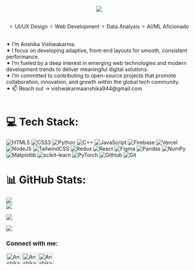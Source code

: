 <a href="[![Typing SVG](https://readme-typing-svg.demolab.com?font=Fira+Code&weight=600&size=22&duration=4000&pause=1000&color=1E67F7&width=435&lines=I'm+Anshika+Vishwakarma+;UI%2FUX+Designer;Web+Developer;Leveling+up+in+more+domains)](https://git.io/typing-svg)" /></a>

<a href="www.linkedin.com/in/anshika-vishwakarma">
  <div align="center">
    <img src="https://komarev.com/ghpvc/?username=anshika944&label=+PROFILE+VIEWS+&color=497CF6"/>
  </div>
</a>
<br>
<div align="center">
  
  ✧ UI/UX Design ✧  Web Development ✧  Data Analysis ✧   AI/ML Aficionado

</div>
<br>
✦ I’m Anshika Vishwakarma.<br>
✦ I focus on developing adaptive, front-end layouts  for smooth, consistent performance.<br>
✦ I’m fueled by a deep interest in emerging web technologies and modern development trends to deliver meaningful digital solutions.<br>
✦ I’m committed to contributing to open-source projects that promote collaboration, innovation, and growth within the global tech community.<br>
✦ 📫 Reach out -> vishwakarmaanshika944@gmail.com<br>
</br>


# 💻 Tech Stack:
![HTML5](https://img.shields.io/badge/html5-%23E34F26.svg?style=for-the-badge&logo=html5&logoColor=white) ![CSS3](https://img.shields.io/badge/css3-%231572B6.svg?style=for-the-badge&logo=css3&logoColor=white) ![Python](https://img.shields.io/badge/python-3670A0?style=for-the-badge&logo=python&logoColor=ffdd54) ![C++](https://img.shields.io/badge/c++-%2300599C.svg?style=for-the-badge&logo=c%2B%2B&logoColor=white) ![JavaScript](https://img.shields.io/badge/javascript-%23323330.svg?style=for-the-badge&logo=javascript&logoColor=%23F7DF1E) ![Firebase](https://img.shields.io/badge/firebase-%23039BE5.svg?style=for-the-badge&logo=firebase) ![Vercel](https://img.shields.io/badge/vercel-%23000000.svg?style=for-the-badge&logo=vercel&logoColor=white) ![NodeJS](https://img.shields.io/badge/node.js-6DA55F?style=for-the-badge&logo=node.js&logoColor=white) ![TailwindCSS](https://img.shields.io/badge/tailwindcss-%2338B2AC.svg?style=for-the-badge&logo=tailwind-css&logoColor=white) ![Redux](https://img.shields.io/badge/redux-%23593d88.svg?style=for-the-badge&logo=redux&logoColor=white) ![React](https://img.shields.io/badge/react-%2320232a.svg?style=for-the-badge&logo=react&logoColor=%2361DAFB) ![Figma](https://img.shields.io/badge/figma-%23F24E1E.svg?style=for-the-badge&logo=figma&logoColor=white) ![Pandas](https://img.shields.io/badge/pandas-%23150458.svg?style=for-the-badge&logo=pandas&logoColor=white) ![NumPy](https://img.shields.io/badge/numpy-%23013243.svg?style=for-the-badge&logo=numpy&logoColor=white) ![Matplotlib](https://img.shields.io/badge/Matplotlib-%23ffffff.svg?style=for-the-badge&logo=Matplotlib&logoColor=black) ![scikit-learn](https://img.shields.io/badge/scikit--learn-%23F7931E.svg?style=for-the-badge&logo=scikit-learn&logoColor=white) ![PyTorch](https://img.shields.io/badge/PyTorch-%23EE4C2C.svg?style=for-the-badge&logo=PyTorch&logoColor=white) ![GitHub](https://img.shields.io/badge/github-%23121011.svg?style=for-the-badge&logo=github&logoColor=white) ![Git](https://img.shields.io/badge/git-%23F05033.svg?style=for-the-badge&logo=git&logoColor=white)
# 📊 GitHub Stats:
![](https://github-readme-stats.vercel.app/api?username=anshika944&theme=dark&hide_border=false&include_all_commits=false&count_private=false)<br/>
![](https://nirzak-streak-stats.vercel.app/?user=anshika944&theme=dark&hide_border=false)<br/>


![](https://github-readme-stats.vercel.app/api/top-langs/?username=anshika944&theme=dark&hide_border=false&include_all_commits=false&count_private=false&layout=compact)


[![](https://visitcount.itsvg.in/api?id=anshika944&icon=0&color=0)](https://visitcount.itsvg.in)


<h3 align="left">Connect with me:</h3>
<p align="left">
<a href="www.linkedin.com/in/anshika-vishwakarma" target="blank"><img align="center" src="https://raw.githubusercontent.com/rahuldkjain/github-profile-readme-generator/master/src/images/icons/Social/linked-in-alt.svg" alt="Anshika Vishwakarma" height="30" width="40" /></a>
<a href="(https://leetcode.com/u/anshzz09/)" target="blank"><img align="center" src="https://raw.githubusercontent.com/rahuldkjain/github-profile-readme-generator/master/src/images/icons/Social/leet-code.svg" alt="Anshika Vishwakarma" height="30" width="40" /></a>
<a href="https://www.codechef.com/users/anshzz09" target="blank"><img align="center" src="https://cdn.jsdelivr.net/npm/simple-icons@3.1.0/icons/codechef.svg" alt="Anshika Vishwakarma" height="30" width="40" /></a>
</p>


